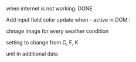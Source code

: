 when internet is not working: DONE

Add input field color update when - active
in DOM :

chnage image for every weather condition

setting to change from C, F, K

unit in additional data
